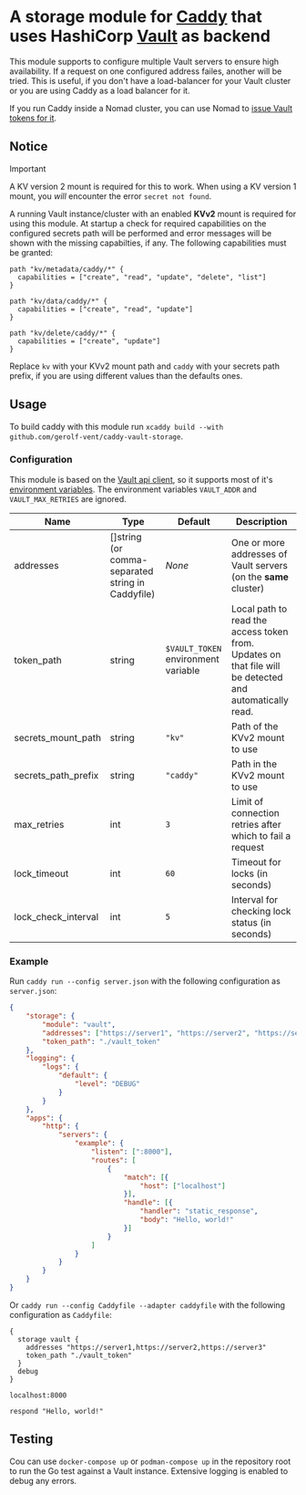 # A storage module for [Caddy](https://caddyserver.com/) that uses HashiCorp [Vault](https://vaultproject.io/) as backend
This module supports to configure multiple Vault servers to ensure high availability. If a request on one configured address failes, another will be tried. This is useful, if you don't have a load-balancer for your Vault cluster or you are using Caddy as a load balancer for it.

If you run Caddy inside a Nomad cluster, you can use Nomad to [issue Vault tokens for it](nomad-integration.md).

## Notice

> [!IMPORTANT]  
> A KV version 2 mount is required for this to work. When using a KV version 1 mount, you *will* encounter the error `secret not found`.

A running Vault instance/cluster with an enabled **KVv2** mount is required for using this module. At startup a check for required capabilities on the configured secrets path will be performed and error messages will be shown with the missing capabilties, if any. The following capabilities must be granted:
```hcl
path "kv/metadata/caddy/*" {
  capabilities = ["create", "read", "update", "delete", "list"]
}

path "kv/data/caddy/*" {
  capabilities = ["create", "read", "update"]
}

path "kv/delete/caddy/*" {
  capabilities = ["create", "update"]
}
```
Replace `kv` with your KVv2 mount path and `caddy` with your secrets path prefix, if you are using different values than the defaults ones.

## Usage
To build caddy with this module run `xcaddy build --with github.com/gerolf-vent/caddy-vault-storage`.

### Configuration
This module is based on the [Vault api client](https://pkg.go.dev/github.com/hashicorp/vault/api), so it supports most of it's [environment variables](https://developer.hashicorp.com/vault/docs/commands#environment-variables). The environment variables `VAULT_ADDR` and `VAULT_MAX_RETRIES` are ignored.

| Name | Type | Default | Description |
| ---- | ---- | ------- | ----------- |
| addresses | []string (or comma-separated string in Caddyfile) | *None* | One or more addresses of Vault servers (on the **same** cluster) |
| token_path | string | `$VAULT_TOKEN` environment variable | Local path to read the access token from. Updates on that file will be detected and automatically read. |
| secrets_mount_path | string | `"kv"` | Path of the KVv2 mount to use |
| secrets_path_prefix | string | `"caddy"` | Path in the KVv2 mount to use |
| max_retries | int | `3` | Limit of connection retries after which to fail a request |
| lock_timeout | int | `60` | Timeout for locks (in seconds) |
| lock_check_interval | int | `5` | Interval for checking lock status (in seconds) |

### Example
Run `caddy run --config server.json` with the following configuration as `server.json`:
```json
{
	"storage": {
		"module": "vault",
		"addresses": ["https://server1", "https://server2", "https://server3"],
		"token_path": "./vault_token"
	},
	"logging": {
		"logs": {
			"default": {
				"level": "DEBUG"
			}
		}
	},
	"apps": {
		"http": {
			"servers": {
				"example": {
					"listen": [":8000"],
					"routes": [
						{
							"match": [{
								"host": ["localhost"]
							}],
							"handle": [{
								"handler": "static_response",
								"body": "Hello, world!"
							}]
						}
					]
				}
			}
		}
	}
}
```

Or `caddy run --config Caddyfile --adapter caddyfile` with the following configuration as `Caddyfile`:
```caddyfile
{
  storage vault {
    addresses "https://server1,https://server2,https://server3"
    token_path "./vault_token"
  }
  debug
}

localhost:8000

respond "Hello, world!"
```

## Testing
Cou can use `docker-compose up` or `podman-compose up` in the repository root to run the Go test against a Vault instance. Extensive logging is enabled to debug any errors.
